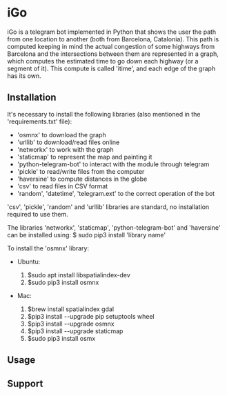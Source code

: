 # iGo
iGo is a telegram bot implemented in Python that shows the user the path from one location to another (both from Barcelona, Catalonia).
This path is computed keeping in mind the actual congestion of some highways from Barcelona and the intersections between them are represented in a graph, which computes the estimated time to go down each highway (or a segment of it). This compute is called 'itime', and each edge of the graph has its own.
## Installation
It's necessary to install the following libraries (also mentioned in the 'requirements.txt' file):
- 'osmnx' to download the graph
- 'urllib' to download/read files online
- 'networkx' to work with the graph
- 'staticmap' to represent the map and painting it
- 'python-telegram-bot' to interact with the module through telegram
- 'pickle' to read/write files from the computer
- 'haversine' to compute distances in the globe
- 'csv' to read files in CSV format
- 'random', 'datetime', 'telegram.ext' to the correct operation of the bot

'csv', 'pickle', 'random' and 'urllib' libraries are standard, no installation required to use them.

The libraries 'networkx', 'staticmap', 'python-telegram-bot' and 'haversine' can be installed using: 
$ sudo pip3 install 'library name'

To install the 'osmnx' library:
  - Ubuntu:
    1. $sudo apt install libspatialindex-dev 
    2. $sudo pip3 install osmnx 
   
  - Mac: 
    1. $brew install spatialindex gdal 
    2. $pip3 install --upgrade pip setuptools wheel  
    3. $pip3 install --upgrade osmnx 
    4. $pip3 install --upgrade staticmap 
    5. $sudo pip3 install osmx
    
## Usage

## Support

